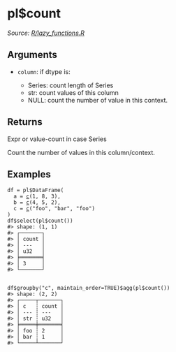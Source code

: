 # pl$count

*Source: [R/lazy_functions.R](https://github.com/pola-rs/r-polars/tree/main/R/lazy_functions.R)*

## Arguments

- `column`: if dtype is:
    
     * Series: count length of Series
     * str: count values of this column
     * NULL: count the number of value in this context.

## Returns

Expr or value-count in case Series

Count the number of values in this column/context.

## Examples

<pre class='r-example'><code><span class='r-in'><span><span class='va'>df</span> <span class='op'>=</span> <span class='va'>pl</span><span class='op'>$</span><span class='fu'>DataFrame</span><span class='op'>(</span></span></span>
<span class='r-in'><span>  a <span class='op'>=</span> <span class='fu'><a href='https://rdrr.io/r/base/c.html'>c</a></span><span class='op'>(</span><span class='fl'>1</span>, <span class='fl'>8</span>, <span class='fl'>3</span><span class='op'>)</span>,</span></span>
<span class='r-in'><span>  b <span class='op'>=</span> <span class='fu'><a href='https://rdrr.io/r/base/c.html'>c</a></span><span class='op'>(</span><span class='fl'>4</span>, <span class='fl'>5</span>, <span class='fl'>2</span><span class='op'>)</span>,</span></span>
<span class='r-in'><span>  c <span class='op'>=</span> <span class='fu'><a href='https://rdrr.io/r/base/c.html'>c</a></span><span class='op'>(</span><span class='st'>"foo"</span>, <span class='st'>"bar"</span>, <span class='st'>"foo"</span><span class='op'>)</span></span></span>
<span class='r-in'><span><span class='op'>)</span></span></span>
<span class='r-in'><span><span class='va'>df</span><span class='op'>$</span><span class='fu'>select</span><span class='op'>(</span><span class='va'>pl</span><span class='op'>$</span><span class='fu'>count</span><span class='op'>(</span><span class='op'>)</span><span class='op'>)</span></span></span>
<span class='r-out co'><span class='r-pr'>#&gt;</span> shape: (1, 1)</span>
<span class='r-out co'><span class='r-pr'>#&gt;</span> ┌───────┐</span>
<span class='r-out co'><span class='r-pr'>#&gt;</span> │ count │</span>
<span class='r-out co'><span class='r-pr'>#&gt;</span> │ ---   │</span>
<span class='r-out co'><span class='r-pr'>#&gt;</span> │ u32   │</span>
<span class='r-out co'><span class='r-pr'>#&gt;</span> ╞═══════╡</span>
<span class='r-out co'><span class='r-pr'>#&gt;</span> │ 3     │</span>
<span class='r-out co'><span class='r-pr'>#&gt;</span> └───────┘</span>
<span class='r-in'><span></span></span>
<span class='r-in'><span></span></span>
<span class='r-in'><span><span class='va'>df</span><span class='op'>$</span><span class='fu'>groupby</span><span class='op'>(</span><span class='st'>"c"</span>, maintain_order<span class='op'>=</span><span class='cn'>TRUE</span><span class='op'>)</span><span class='op'>$</span><span class='fu'>agg</span><span class='op'>(</span><span class='va'>pl</span><span class='op'>$</span><span class='fu'>count</span><span class='op'>(</span><span class='op'>)</span><span class='op'>)</span></span></span>
<span class='r-out co'><span class='r-pr'>#&gt;</span> shape: (2, 2)</span>
<span class='r-out co'><span class='r-pr'>#&gt;</span> ┌─────┬───────┐</span>
<span class='r-out co'><span class='r-pr'>#&gt;</span> │ c   ┆ count │</span>
<span class='r-out co'><span class='r-pr'>#&gt;</span> │ --- ┆ ---   │</span>
<span class='r-out co'><span class='r-pr'>#&gt;</span> │ str ┆ u32   │</span>
<span class='r-out co'><span class='r-pr'>#&gt;</span> ╞═════╪═══════╡</span>
<span class='r-out co'><span class='r-pr'>#&gt;</span> │ foo ┆ 2     │</span>
<span class='r-out co'><span class='r-pr'>#&gt;</span> │ bar ┆ 1     │</span>
<span class='r-out co'><span class='r-pr'>#&gt;</span> └─────┴───────┘</span>
 </code></pre>